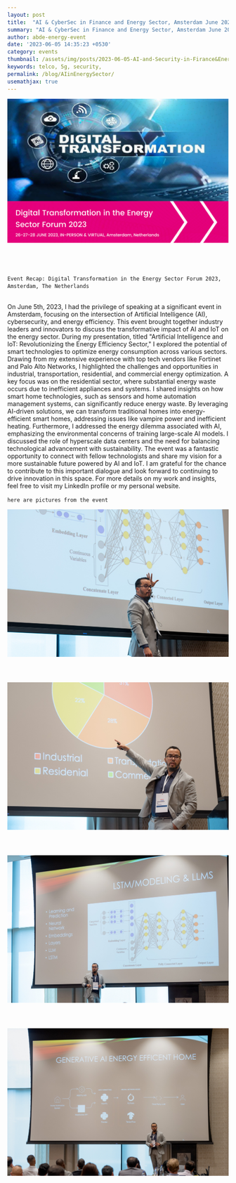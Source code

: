 ```yaml
---
layout: post
title:  "AI & CyberSec in Finance and Energy Sector, Amsterdam June 2023 , The Netherlands"
summary: "AI & CyberSec in Finance and Energy Sector, Amsterdam June 2023 , The Netherlands"
author: abde-energy-event
date: '2023-06-05 14:35:23 +0530'
category: events
thumbnail: /assets/img/posts/2023-06-05-AI-and-Security-in-Firance&Energy/Image_AS_E_03.jpg
keywords: telco, 5g, security, 
permalink: /blog/AIinEnergySector/
usemathjax: true
---
```



<div style="text-align: center;">
  <img src="/assets/img/authors/big-energy.png" alt="Going through some deep Fortigate flows" class="img-fluid">
  <p style="font-weight: bold; font-size: 1.5em; padding: 5px; display: inline-block;"></p>
</div>


`Event Recap: Digital Transformation in the Energy Sector Forum 2023, Amsterdam, The Netherlands `

<br>
On June 5th, 2023, I had the privilege of speaking at a significant event in Amsterdam, focusing on the intersection of Artificial Intelligence (AI), cybersecurity, and energy efficiency. This event brought together industry leaders and innovators to discuss the transformative impact of AI and IoT on the energy sector.
During my presentation, titled "Artificial Intelligence and IoT: Revolutionizing the Energy Efficiency Sector," I explored the potential of smart technologies to optimize energy consumption across various sectors. Drawing from my extensive experience with top tech vendors like Fortinet and Palo Alto Networks, I highlighted the challenges and opportunities in industrial, transportation, residential, and commercial energy optimization.
A key focus was on the residential sector, where substantial energy waste occurs due to inefficient appliances and systems. I shared insights on how smart home technologies, such as sensors and home automation management systems, can significantly reduce energy waste. By leveraging AI-driven solutions, we can transform traditional homes into energy-efficient smart homes, addressing issues like vampire power and inefficient heating.
Furthermore, I addressed the energy dilemma associated with AI, emphasizing the environmental concerns of training large-scale AI models. I discussed the role of hyperscale data centers and the need for balancing technological advancement with sustainability.
The event was a fantastic opportunity to connect with fellow technologists and share my vision for a more sustainable future powered by AI and IoT. I am grateful for the chance to contribute to this important dialogue and look forward to continuing to drive innovation in this space.
For more details on my work and insights, feel free to visit my LinkedIn profile or my personal website.

`here are pictures from the event`


<div style="text-align: center;">
  <img src="/assets/img/posts/2023-06-05-AI-and-Security-in-Firance&Energy/Image_AS_E_04.jpg" alt="Going through some deep Fortigate flows" class="img-fluid">
  <p style="font-weight: bold; font-size: 1.5em; padding: 5px; display: inline-block;"></p>
</div>

<div style="text-align: center;">
  <img src="/assets/img/posts/2023-06-05-AI-and-Security-in-Firance&Energy/Image_AS_E_01.jpg" alt="Internal QoS and chips" class="img-fluid">
  <p style="font-weight: bold; font-size: 1.5em;  padding: 5px; display: inline-block;"></p>
</div>

<div style="text-align: center;">
  <img src="/assets/img/posts/2023-06-05-AI-and-Security-in-Firance&Energy/Image_AS_E_03.jpg" alt="More QoS" class="img-fluid">
  <p style="font-weight: bold; font-size: 1.5em; padding: 5px; display: inline-block;"></p>
</div>

<div style="text-align: center;">
  <img src="/assets/img/posts/2023-06-05-AI-and-Security-in-Firance&Energy/Image_AS_E_05.jpg" alt="Leaving Nice Airport right before return flight, with my colleague Adel" class="img-fluid">
  <p style="font-weight: bold; font-size: 1.5em; padding: 5px; display: inline-block;"></p>
</div>